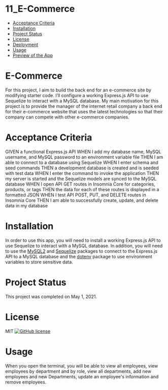 # 11_E-Commerce

* [Acceptance Criteria](#acceptancecriteria)
* [Installation](#installation)
* [Project Status](#projectstatus)
* [License](#license)
* [Deployment](#deployment)
* [Usage](#usage)
* [Preview of the App](#previewApp)

# E-Commerce

For this project, I aim to build the back end for an e-commerce site by modifying starter code. I’ll configure a working Express.js API to use Sequelize to interact with a MySQL database. My main motivation for this project is to provide the manager of the internet retail company a back end for their e-commerce website that uses the latest technologies so that their company can compete with other e-commerce companies.

# Acceptance Criteria
GIVEN a functional Express.js API
WHEN I add my database name, MySQL username, and MySQL password to an environment variable file
THEN I am able to connect to a database using Sequelize
WHEN I enter schema and seed commands
THEN a development database is created and is seeded with test data
WHEN I enter the command to invoke the application
THEN my server is started and the Sequelize models are synced to the MySQL database
WHEN I open API GET routes in Insomnia Core for categories, products, or tags
THEN the data for each of these routes is displayed in a formatted JSON
WHEN I test API POST, PUT, and DELETE routes in Insomnia Core
THEN I am able to successfully create, update, and delete data in my database

# Installation
In order to use this app, you will need to install a working Express.js API to use Sequelize to interact with a MySQL database. In addition, you will need to use the [MySQL2](https://www.npmjs.com/package/mysql2) and [Sequelize](https://www.npmjs.com/package/sequelize) packages to connect to the Express.js API to a MySQL database and the [dotenv](https://www.npmjs.com/package/dotenv) package to use environment variables to store sensitive data.

# Project Status
This project was completed on May 1, 2021. 

# License
MIT
[![GitHub license](https://img.shields.io/badge/license-MIT-blue.svg)](https://github.com/sdca/advdv)

<!-- # Deployment
[Link](https://drive.google.com/file/d/1O19XE915vSMxjYLlFQsY-bE4j2_3muhJ/view?usp=sharing) -->

# Usage
When you open the terminal, you will be able to view all employees, view employees by department and by role, view all departments, add new employees and new Departments, update an employee's information and remove employees. 

<!-- Add screenShot
# Preview of the App
* This is how the app looks
![NoteTakingApp Screenshot](./assets/trackerSnapshot.PNG) -->